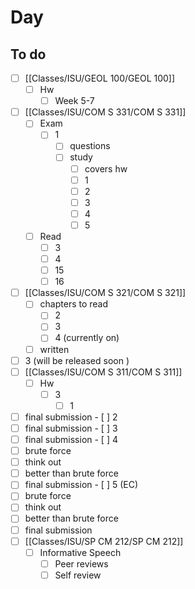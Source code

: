 

# Day 

## To do
- [ ] [[Classes/ISU/GEOL 100/GEOL 100]]
	- [ ] Hw
		- [ ] Week 5-7
- [ ] [[Classes/ISU/COM S 331/COM S 331]]
	- [ ] Exam
		- [ ] 1 
			- [ ] questions
			- [ ] study
				- [ ] covers hw
				- [ ] 1
				- [ ] 2
				- [ ] 3
				- [ ] 4
				- [ ] 5
	- [ ] Read
		- [ ] 3
		- [ ] 4
		- [ ] 15
		- [ ] 16
- [ ]  [[Classes/ISU/COM S 321/COM S 321]]
	- [ ]  chapters to read
		- [ ]  2
		- [ ]  3
		- [ ]  4 (currently on)
	- [ ] written
- [ ] 3 (will be released soon )
- [ ]  [[Classes/ISU/COM S 311/COM S 311]]
	- [ ]  Hw
		- [ ]  3
			- [ ]  1
- [ ] final submission
			- [ ]  2
- [ ] final submission
			- [ ]  3
- [ ] final submission
			- [ ]  4
- [ ] brute force
- [ ] think out
- [ ] better than brute force
- [ ] final submission
			- [ ]  5 (EC)
- [ ] brute force
- [ ] think out
- [ ] better than brute force
- [ ] final submission
- [ ] [[Classes/ISU/SP CM 212/SP CM 212]]
	- [ ] Informative Speech
		- [ ] Peer reviews
		- [ ] Self review